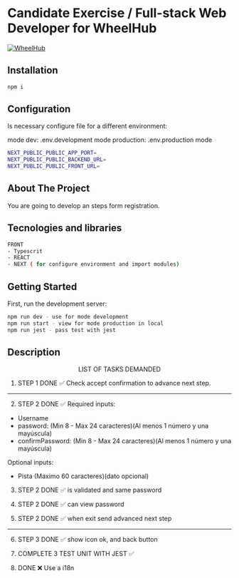 # Candidate Exercise / Full-stack Web Developer for WheelHub
[![WheelHub](https://wheelhub.es/logo/Logotipo-Vertical-Negro-Alta.png)](https://wheelhub.es/)

## Installation

```sh
npm i
```

## Configuration
Is necessary configure file for a different environment:

mode dev: .env.development
mode production: .env.production
mode

```sh
NEXT_PUBLIC_PUBLIC_APP_PORT=
NEXT_PUBLIC_PUBLIC_BACKEND_URL=
NEXT_PUBLIC_PUBLIC_FRONT_URL=
```

## About The Project

You are going to develop an steps form registration.

## Tecnologies and libraries

```bash
FRONT
- Typescrit
- REACT
- NEXT ( for configure environment and import modules)
```

## Getting Started

First, run the development server:

```bash
npm run dev - use for mode development
npm run start - view for mode production in local
npm run jest - pass test with jest
```

## Description
<p align="center"> LIST OF TASKS DEMANDED</p>

1. STEP 1 DONE ✅
Check accept confirmation to advance next step.

******************************

2. STEP 2 DONE ✅
Required inputs:
  - Username
  - password: (Min 8 - Max 24 caracteres)(Al menos 1 número y una mayúscula)
  - confirmPassword: (Min 8 - Max 24 caracteres)(Al menos 1 número y una mayúscula)

Optional inputs:
  - Pista (Maximo 60 caracteres)(dato opcional)

3. STEP 2 DONE ✅
is validated and same password

4. STEP 2 DONE ✅
can view password

5. STEP 2 DONE ✅
when exit send advanced next step

**********************

6. STEP 3 DONE ✅
show icon ok, and back button

7. COMPLETE 3 TEST UNIT WITH JEST ✅

8. DONE ❌
Use a i18n